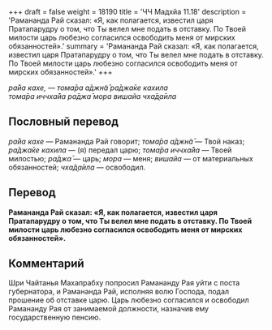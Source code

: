 +++
draft = false
weight = 18190
title = 'ЧЧ Мадхйа 11.18'
description = 'Рамананда Рай сказал: «Я, как полагается, известил царя Пратапарудру о том, что Ты велел мне подать в отставку. По Твоей милости царь любезно согласился освободить меня от мирских обязанностей».'
summary = 'Рамананда Рай сказал: «Я, как полагается, известил царя Пратапарудру о том, что Ты велел мне подать в отставку. По Твоей милости царь любезно согласился освободить меня от мирских обязанностей».'
+++

_ра̄йа кахе, — тома̄ра а̄джн̃а̄ ра̄джа̄ке кахила  
тома̄ра иччха̄йа ра̄джа̄ мора вишайа чха̄д̣а̄ила_

## Пословный перевод

_ра̄йа_ _кахе_ — Рамананда Рай говорит; _тома̄ра_ _а̄джн̃а̄_ — Твой наказ; _ра̄джа̄ке_ _кахила_ — (я) передал царю; _тома̄ра_ _иччха̄йа_ — Твоей милостью; _ра̄джа̄_ — царь; _мора_ — меня; _вишайа_ — от материальных обязанностей; _чха̄д̣а̄ила_ — освободил.

## Перевод

**Рамананда Рай сказал: «Я, как полагается, известил царя Пратапарудру о том, что Ты велел мне подать в отставку. По Твоей милости царь любезно согласился освободить меня от мирских обязанностей».**

## Комментарий

Шри Чайтанья Махапрабху попросил Рамананду Рая уйти с поста губернатора, и Рамананда Рай, исполняя волю Господа, подал прошение об отставке царю. Царь любезно согласился и освободил Рамананду Рая от занимаемой должности, назначив ему государственную пенсию.
